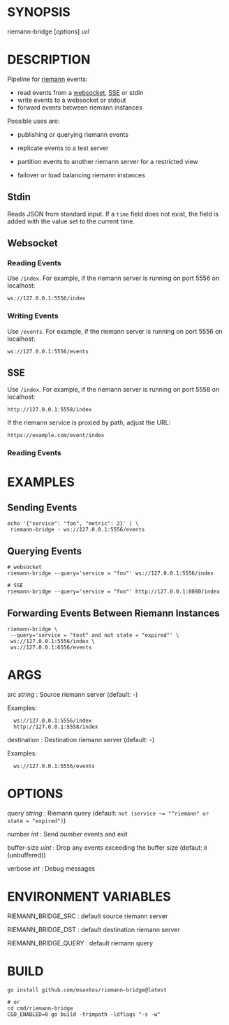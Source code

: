 # SYNOPSIS

riemann-bridge [*options*] *url*

# DESCRIPTION

Pipeline for [riemann](https://riemann.io/) events:

* read events from a [websocket](https://github.com/gorilla/websocket),
  [SSE](https://github.com/donovanhide/eventsource) or stdin
* write events to a websocket or stdout
* forward events between riemann instances

Possible uses are:

* publishing or querying riemann events

* replicate events to a test server

* partition events to another riemann server for a restricted view

* failover or load balancing riemann instances

## Stdin

Reads JSON from standard input. If a `time` field does not exist, the
field is added with the value set to the current time.

## Websocket

### Reading Events

Use `/index`. For example, if the riemann server is running on port 5556
on localhost:

```
ws://127.0.0.1:5556/index
```

### Writing Events

Use `/events`. For example, if the riemann server is running on port 5556
on localhost:

```
ws://127.0.0.1:5556/events
```

## SSE

Use `/index`. For example, if the riemann server is running on port 5558
on localhost:

```
http://127.0.0.1:5558/index
```

If the riemann service is proxied by path, adjust the URL:

```
https://example.com/event/index
```

### Reading Events

# EXAMPLES

## Sending Events

```
echo '{"service": "foo", "metric": 2}' | \
 riemann-bridge - ws://127.0.0.1:5556/events
```

## Querying Events

```
# websocket
riemann-bridge --query='service = "foo"' ws://127.0.0.1:5556/index

# SSE
riemann-bridge --query='service = "foo"' http://127.0.0.1:8080/index
```

## Forwarding Events Between Riemann Instances

```
riemann-bridge \
 --query='service = "test" and not state = "expired"' \
 ws://127.0.0.1:5556/index \
 ws://127.0.0.1:6556/events
```

# ARGS

src *string*
: Source riemann server (default: -)

Examples:

```
  ws://127.0.0.1:5556/index
  http://127.0.0.1:5558/index
```

destination
: Destination riemann server (default: -)

Examples:

```
  ws://127.0.0.1:5556/events
```

# OPTIONS

query *string*
: Riemann query (default: `not (service ~= "^riemann" or state = "expired")`)

number *int*
: Send *number* events and exit

buffer-size *uint*
: Drop any events exceeding the buffer size (defaut: `0` (unbuffered))

verbose *int*
: Debug messages

# ENVIRONMENT VARIABLES

RIEMANN_BRIDGE_SRC
: default source riemann server

RIEMANN_BRIDGE_DST
: default destination riemann server

RIEMANN_BRIDGE_QUERY
: default riemann query

# BUILD

```
go install github.com/msantos/riemann-bridge@latest

# or
cd cmd/riemann-bridge
CGO_ENABLED=0 go build -trimpath -ldflags "-s -w"
```
